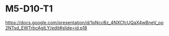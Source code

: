 # M5-D10-T1
https://docs.google.com/presentation/d/1pNccBz_4NXCfcUQaX4wBneV_oo2NTsd_EWTrbcAglLY/edit#slide=id.p18
